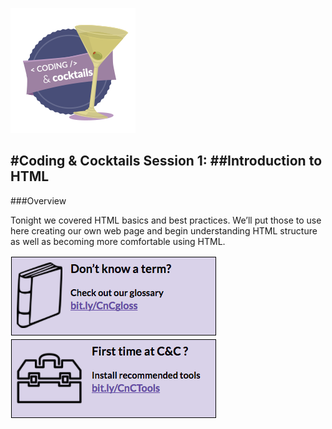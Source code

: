![](/logo.png)

#Coding & Cocktails Session 1:
##Introduction to HTML                                                                     
---                                                                                  

###Overview

Tonight we covered HTML basics and best practices. We’ll put those to use here creating our own web page and begin understanding HTML structure as well as becoming more comfortable using HTML.


[![](/images/glossary.png)](http://bit.ly/CnCgloss) [![](/images/tools.png)](http://bit.ly/CnCTools)
 


 

